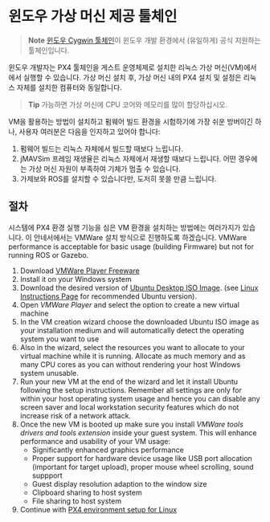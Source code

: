 # 윈도우 가상 머신 제공 툴체인

> **Note** [윈도우 Cygwin 툴체인](../setup/dev_env_windows_cygwin.md)이 윈도우 개발 환경에서 (유일하게) 공식 지원하는 툴체인입니다.

윈도우 개발자는 PX4 툴체인을 게스트 운영체제로 설치한 리눅스 가상 머신(VM)에서에서 실행할 수 있습니다. 가상 머신 설치 후, 가상 머신 내의 PX4 설치 및 설정은 리눅스 자체를 설치한 컴퓨터와 동일합니다.

> **Tip** 가능하면 가상 머신에 CPU 코어와 메모리를 많이 할당하십시오.

VM을 활용하는 방법이 설치하고 펌웨어 빌드 환경을 시험하기에 가장 쉬운 방버이긴 하나, 사용자 여러분은 다음을 인지하고 있어야 합니다:

1. 펌웨어 빌드는 리눅스 자체에서 빌드할 때보다 느립니다.
2. jMAVSim 프레임 재생율은 리눅스 자체에서 재생할 때보다 느립니다. 어떤 경우에는 가상 머신 자원이 부족하여 기체가 멈출 수 있습니다.
3. 가제보와 ROS를 설치할 수 있습니다만, 도저히 못쓸 만큼 느립니다.

## 절차

시스템에 PX4 환경 실행 기능을 심은 VM 환경을 설치하는 방법에는 여러가지가 있습니다. 이 안네서에서는 VMWare 설치 방식으로 진행하도록 하겠습니다. VMWare performance is acceptable for basic usage (building Firmware) but not for running ROS or Gazebo.

1. Download [VMWare Player Freeware](https://www.vmware.com/products/workstation-player/workstation-player-evaluation.html)
2. Install it on your Windows system
3. Download the desired version of [Ubuntu Desktop ISO Image](https://www.ubuntu.com/download/desktop). (see [Linux Instructions Page](../setup/dev_env_linux.md) for recommended Ubuntu version).
4. Open *VMWare Player* and select the option to create a new virtual machine
5. In the VM creation wizard choose the downloaded Ubuntu ISO image as your installation medium and will automatically detect the operating system you want to use
6. Also in the wizard, select the resources you want to allocate to your virtual machine while it is running. Allocate as much memory and as many CPU cores as you can without rendering your host Windows system unusable.
7. Run your new VM at the end of the wizard and let it install Ubuntu following the setup instructions. Remember all settings are only for within your host operating system usage and hence you can disable any screen saver and local workstation security features which do not increase risk of a network attack.
8. Once the new VM is booted up make sure you install *VMWare tools drivers and tools extension* inside your guest system. This will enhance performance and usability of your VM usage: 
    - Significantly enhanced graphics performance
    - Proper support for hardware device usage like USB port allocation (important for target upload), proper mouse wheel scrolling, sound suppport
    - Guest display resolution adaption to the window size
    - Clipboard sharing to host system
    - File sharing to host system
9. Continue with [PX4 environment setup for Linux](../setup/dev_env_linux.md)
